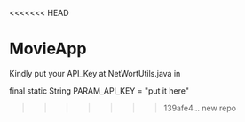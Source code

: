 <<<<<<< HEAD
# MovieApp


Kindly put your API_Key at NetWortUtils.java in     

final static String PARAM_API_KEY = "put it here"

>>>>>>> 139afe4... new repo
